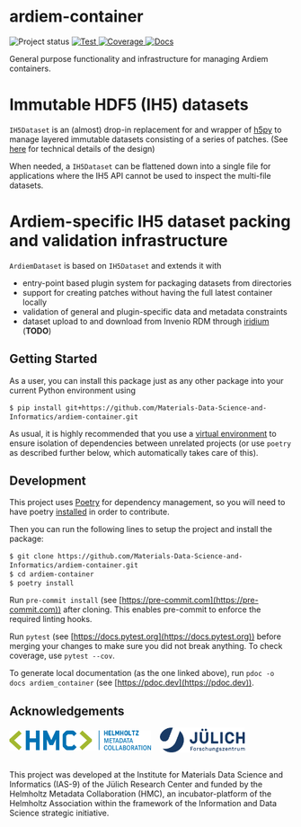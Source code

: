 # ardiem-container

![Project status](https://img.shields.io/badge/project%20status-alpha-%23ff8000)
[
![Test](https://img.shields.io/github/workflow/status/Materials-Data-Science-and-Informatics/ardiem-container/test?label=test)
](https://github.com/Materials-Data-Science-and-Informatics/ardiem-container/actions?query=workflow:test)
[
![Coverage](https://img.shields.io/codecov/c/gh/Materials-Data-Science-and-Informatics/ardiem-container?token=4JU2SZFZDZ)
](https://app.codecov.io/gh/Materials-Data-Science-and-Informatics/ardiem-container)
[
![Docs](https://img.shields.io/badge/read-docs-success)
](https://materials-data-science-and-informatics.github.io/ardiem-container/)

General purpose functionality and infrastructure for managing Ardiem containers.

# Immutable HDF5 (IH5) datasets

`IH5Dataset` is an (almost) drop-in replacement for and wrapper of
[h5py](https://docs.h5py.org/en/latest/index.html) to manage
layered immutable datasets consisting of a series of patches.
(See [here](./ardiem_container/ih5/PATCH_THEORY.md) for technical details of the design)

When needed, a `IH5Dataset` can be flattened down into a single file
for applications where the IH5 API cannot be used to inspect the
multi-file datasets.

# Ardiem-specific IH5 dataset packing and validation infrastructure

`ArdiemDataset` is based on `IH5Dataset` and extends it with

* entry-point based plugin system for packaging datasets from directories
* support for creating patches without having the full latest container locally
* validation of general and plugin-specific data and metadata constraints
* dataset upload to and download from Invenio RDM through
  [iridium](https://github.com/Materials-Data-Science-and-Informatics/iridium) (**TODO**)

## Getting Started

As a user, you can install this package just as any other package into your current
Python environment using
```
$ pip install git+https://github.com/Materials-Data-Science-and-Informatics/ardiem-container.git
```
As usual, it is highly recommended that you use a
[virtual environment](https://stackoverflow.com/questions/41573587/what-is-the-difference-between-venv-pyvenv-pyenv-virtualenv-virtualenvwrappe)
to ensure isolation of dependencies between unrelated projects
(or use `poetry` as described further below, which automatically takes care of this).

## Development

This project uses [Poetry](https://python-poetry.org/) for dependency
management, so you will need to have poetry
[installed](https://python-poetry.org/docs/master/#installing-with-the-official-installer)
in order to contribute.

Then you can run the following lines to setup the project and install the package:
```
$ git clone https://github.com/Materials-Data-Science-and-Informatics/ardiem-container.git
$ cd ardiem-container
$ poetry install
```

Run `pre-commit install` (see [https://pre-commit.com](https://pre-commit.com))
after cloning. This enables pre-commit to enforce the required linting hooks.

Run `pytest` (see [https://docs.pytest.org](https://docs.pytest.org)) before
merging your changes to make sure you did not break anything. To check
coverage, use `pytest --cov`.

To generate local documentation (as the one linked above), run
`pdoc -o docs ardiem_container` (see [https://pdoc.dev](https://pdoc.dev)).

## Acknowledgements

<div>
<img style="vertical-align: middle;" alt="HMC Logo" src="https://github.com/Materials-Data-Science-and-Informatics/Logos/raw/main/HMC/HMC_Logo_M.png" width=50% height=50% />
&nbsp;&nbsp;
<img style="vertical-align: middle;" alt="FZJ Logo" src="https://github.com/Materials-Data-Science-and-Informatics/Logos/raw/main/FZJ/FZJ.png" width=30% height=30% />
</div>
<br />

This project was developed at the Institute for Materials Data Science and Informatics
(IAS-9) of the Jülich Research Center and funded by the Helmholtz Metadata Collaboration
(HMC), an incubator-platform of the Helmholtz Association within the framework of the
Information and Data Science strategic initiative.
